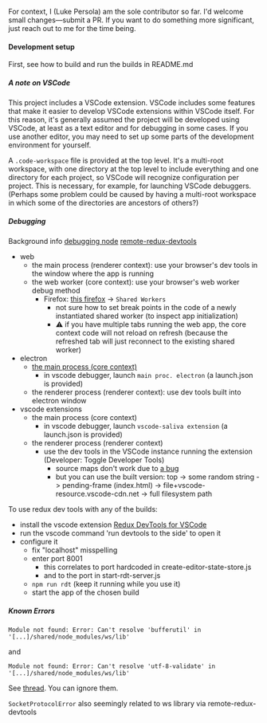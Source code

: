 For context, I (Luke Persola) am the sole contributor so far. I'd welcome small changes—submit a PR. If you want to do something more significant, just reach out to me for the time being.

#### Development setup

First, see how to build and run the builds in README.md

##### A note on VSCode

This project includes a VSCode extension. VSCode includes some features that make it easier to develop VSCode extensions within VSCode itself. For this reason, it's generally assumed the project will be developed using VSCode, at least as a text editor and for debugging in some cases. If you use another editor, you may need to set up some parts of the development environment for yourself.

A `.code-workspace` file is provided at the top level. It's a multi-root workspace, with one directory at the top level to include everything and one directory for each project, so VSCode will recognize configuration per project. This is necessary, for example, for launching VSCode debuggers. (Perhaps some problem could be caused by having a multi-root workspace in which some of the directories are ancestors of others?)

##### Debugging

Background info
[debugging node](https://nodejs.org/en/docs/guides/debugging-getting-started/)
[remote-redux-devtools](https://github.com/zalmoxisus/remote-redux-devtools)

* web
  * the main process (renderer context): use your browser's dev tools in the window where the app is running
  * the web worker (core context): use your browser's web worker debug method
    * Firefox: [this firefox](about:debugging#/runtime/this-firefox) -> `Shared Workers`
      * not sure how to set break points in the code of a newly instantiated shared worker (to inspect app initialization)
      * :warning: if you have multiple tabs running the web app, the core context code will not reload on refresh (because the refreshed tab will just reconnect to the existing shared worker)
* electron
  * [the main process (core context)](https://www.electronjs.org/docs/latest/tutorial/debugging-main-process)
    * in vscode debugger, launch `main proc. electron` (a launch.json is provided)
  * the renderer process (renderer context): use dev tools built into electron window
* vscode extensions
  * the main process (core context)
    * in vscode debugger, launch `vscode-saliva extension` (a launch.json is provided)
  * the renderer process (renderer context)
    * use the dev tools in the VSCode instance running the extension (Developer: Toggle Developer Tools)
      * source maps don't work due to [a bug](https://github.com/microsoft/vscode/issues/145184)
      * but you can use the built version: top -> some random string -> pending-frame (index.html) -> file+vscode-resource.vscode-cdn.net -> full filesystem path

To use redux dev tools with any of the builds:
* install the vscode extension [Redux DevTools for VSCode](https://marketplace.visualstudio.com/items?itemName=jingkaizhao.vscode-redux-devtools)
* run the vscode command 'run devtools to the side' to open it
* configure it
  * fix "localhost" misspelling
  * enter port 8001
    * this correlates to port hardcoded in create-editor-state-store.js
    * and to the port in start-rdt-server.js
  * `npm run rdt` (keep it running while you use it)
  * start the app of the chosen build


##### Known Errors

```shell
Module not found: Error: Can't resolve 'bufferutil' in '[...]/shared/node_modules/ws/lib'
```
and
```shell
Module not found: Error: Can't resolve 'utf-8-validate' in '[...]/shared/node_modules/ws/lib'
```

See [thread](https://github.com/websockets/ws/issues/1220). You can ignore them.

`SocketProtocolError`
also seemingly related to ws library via remote-redux-devtools
